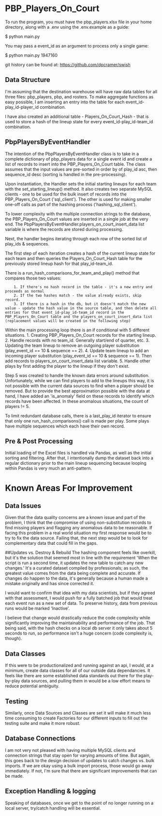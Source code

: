 # PBP_Players_On_Court
To run the program, you must have the pbp_players.xlsx file in your home directory, along with a .env using the .env.example as a guide:

$ python main.py

You may pass a event_id as an argument to process only a single game:

$ python main.py 1947160

git history can be found at: https://github.com/dpcramer/swish

## Data Structure
I'm assuming that the destination warehouse will have raw data tables for all three files: pbp_players, pbp, and rosters. To make aggregate functions as easy possible, I am inserting an entry into the table for each event_id-play_id-player_id combination.

I have also created an additional table - Players_On_Court_Hash - that is used to store a hash of the lineup state for every event_id-play_id-team_id combination.


## PbpPlayersByEventHandler
The intention of the PbpPlayersByEventHandler class is to take in a complete dictionary of pbp_players data for a single event id and create a list of records to insert into the PBP_Players_On_Court table. 
The class assumes that the input values are pre-sorted in order by of play_id asc, then sequence_id desc (sorting is handled in the pre-processing).

Upon instantiation, the Handler sets the initial starting lineups for each team with the set_starting_lineup() method. 
It also creates two separate MySQL clients - one to be used for the bulk insert of records into the PBP_Players_On_Court ('sql_client'). The other is used for making smaller one-off calls as part of the hashing process ('hashing_sql_client').

To lower complexity with the multiple connection strings to the database, the PBP_Players_On_Court values are inserted in a single job at the very end. 
The PbpPlayersByEventHandler.players_on_court_insert_data list variable is where the records are stored during processing.

Next, the handler begins iterating through each row of the sorted list of play_ids & sequences.
  
The first step of each iteration creates a hash of the current lineup state for each team and then queries the Players_On_Court_Hash table for the previously stored lineup hash for that play_id-team_id. 

There is a run_hash_comparisons_for_team_and_play() method that compares those two values:

        1. If there's no hash record in the table - it's a new entry and proceeds as normal
        2. If the two hashes match - the value already exists, skip record.
        3. If there is a hash in the db, but it doesn't match the new value - update the hash value in the source table, and then delete all entries for that event_id-play_id-team_id record in the PBP_Players_On_Court table and the players_on_court_insert_data list (replacement values will be created in the following step) 
  
Within the main processing loop there is an if conditional with 5 different situations. 
        1. Creating PBP_Players_On_Court records for the starting lineup.
        2. Handle records with no team_id. Generally start/end of quarter, etc.
        3. Updating the team lineup to remove an outgoing player substitution (play_event_id == 10 & sequence == 2).
        4. Update team lineup to add an incoming player substitution (play_event_id == 10 & sequence == 1). Then add records to players_on_court_insert_data list variable.
        5. Handle other plays by first adding the player to the lineup if they don't exist.

Step 5 was created to handle the known data errors around substitution. Unfortunately, while we can find players to add to the lineups this way, it is not possible with the current data sources to find when a player should be removed. But to provide the best approximation possible with the data at hand, I have added an 'is_anomaly' field on these records to identify which records have been affected. In these anomalous situations, the count of players != 5.

To limit redundant database calls, there is a last_play_id iterator to ensure that only one run_hash_comparisons() call is made per play. Some plays have multiple sequences which each have their own record.


## Pre & Post Processing
Initial loading of the Excel files is handled via Pandas, as well as the initial sorting and filtering. After that, I intentionally dump the dataset back into a regular dictionary prior to the main lineup sequencing because looping within Pandas is very much an anti-pattern.

# Known Areas For Improvement

## Data Issues
Given that the data quality concerns are a known issue and part of the problem, I think that the compromise of using non-substitution records to find missing players and flagging any anomalous data to be reasonable. If facing this problem in a real world situation my first response would be to try to fix the data source. Failing that, the next step would be to look for complementary data that could fill in the gaps.

##Updates vs. Destroy & Rebuild
The hashing component feels like overkill, but it's the solution that seemed most in line with the requirement 'When the script is run a second time, it updates the new table to catch any new changes.'
It's a curated dataset compiled by professionals; as such, the greatest value comes from the data being complete and accurate. If changes do happen to the data, it's generally because a human made a mistake originally and has since corrected it. 

I would want to confirm that idea with my data scientists, but if they agreed with that assessment, I would push for a fully batched job that would treat each event run as a new set of data. To preserve history, data from previous runs would be marked 'Inactive'.

I believe that change would drastically reduce the code complexity while significantly improving the maintainability and performance of the job. That being said, with the hash checks on a local db server it only takes about 5 seconds to run, so performance isn't a huge concern (code complexity is, though).

## Data Classes
If this were to be productionalized and running against an api, I would, at a minimum, create data classes for all of our outside data dependancies. It feels like there are some established data standards out there for the play-by-play data sources, and pulling them in would be a low effort means to reduce potential ambiguity.

## Testing
Similarly, once Data Sources and Classes are set it will make it much less time consuming to create Factories for our different inputs to fill out the testing suite and make it more robust.

## Database Connections
I am not very not pleased with having multiple MySQL clients and connection strings that stay open for varying amounts of time. But again, this goes back to the design decision of updates to catch changes vs. bulk imports. If we are okay using a bulk import process, those would go away immediately. If not, I'm sure that there are significant improvements that can be made.

## Exception Handling & logging
Speaking of databases, once we get to the point of no longer running on a local server, try/catch handling will be essential.
